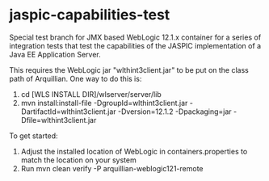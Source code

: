 jaspic-capabilities-test
========================

Special test branch for JMX based WebLogic 12.1.x container for a series of integration tests that test the capabilities of 
the JASPIC implementation of a Java EE Application Server.

This requires the WebLogic jar "wlthint3client.jar" to be put on the class path of Arquillian. One way to do this is:

1. cd [WLS INSTALL DIR]/wlserver/server/lib
2. mvn install:install-file -DgroupId=wlthint3client.jar -DartifactId=wlthint3client.jar -Dversion=12.1.2 -Dpackaging=jar -Dfile=wlthint3client.jar


To get started:

1. Adjust the installed location of WebLogic in containers.properties to match the location on your system
2. Run mvn clean verify -P arquillian-weblogic121-remote

